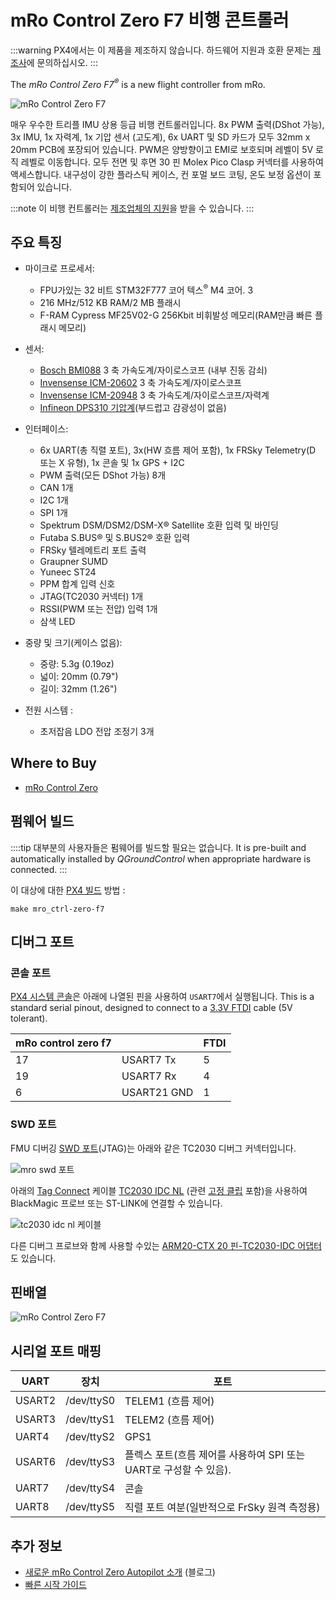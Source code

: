 # mRo Control Zero F7 비행 콘트롤러

:::warning PX4에서는 이 제품을 제조하지 않습니다. 하드웨어 지원과 호환 문제는 [제조사](https://store.mrobotics.io/)에 문의하십시오.
:::

The _mRo Control Zero F7<sup>&reg;</sup>_ is a new flight controller from mRo.

![mRo Control Zero F7](../../assets/flight_controller/mro_control_zero_f7/mro_control_zero_f7.jpg)

매우 우수한 트리플 IMU 상용 등급 비행 컨트롤러입니다. 8x PWM 출력(DShot 가능), 3x IMU, 1x 자력계, 1x 기압 센서 (고도계), 6x UART 및 SD 카드가 모두 32mm x 20mm PCB에 포장되어 있습니다. PWM은 양방향이고 EMI로 보호되며 레벨이 5V 로직 레벨로 이동합니다. 모두 전면 및 후면 30 핀 Molex Pico Clasp 커넥터를 사용하여 액세스합니다. 내구성이 강한 플라스틱 케이스, 컨 포멀 보드 코팅, 온도 보정 옵션이 포함되어 있습니다.

:::note
이 비행 컨트롤러는 [제조업체의 지원](../flight_controller/autopilot_manufacturer_supported.md)을 받을 수 있습니다.
:::

## 주요 특징

- 마이크로 프로세서:

  - FPU가있는 32 비트 STM32F777 코어 텍스<sup>&reg;</sup> M4 코어. 3
  - 216 MHz/512 KB RAM/2 MB 플래시
  - F-RAM Cypress MF25V02-G 256Kbit 비휘발성 메모리(RAM만큼 빠른 플래시 메모리)
- 센서:

  - [Bosch BMI088](https://www.bosch-sensortec.com/bst/products/all_products/bmi088_1) 3 축 가속도계/자이로스코프 (내부 진동 감쇠)
  - [Invensense ICM-20602](https://www.invensense.com/products/motion-tracking/6-axis/icm-20602/) 3 축 가속도계/자이로스코프
  - [Invensense ICM-20948](https://www.invensense.com/products/motion-tracking/9-axis/icm-20948/) 3 축 가속도계/자이로스코프/자력계
  - [Infineon DPS310 기압계](https://www.infineon.com/cms/en/product/sensor/pressure-sensors/pressure-sensors-for-iot/dps310/)(부드럽고 감광성이 없음)

- 인터페이스:

  - 6x UART(총 직렬 포트), 3x(HW 흐름 제어 포함), 1x FRSky Telemetry(D 또는 X 유형), 1x 콘솔 및 1x GPS + I2C
  - PWM 출력(모든 DShot 가능) 8개
  - CAN 1개
  - I2C 1개
  - SPI 1개
  - Spektrum DSM/DSM2/DSM-X® Satellite 호환 입력 및 바인딩
  - Futaba S.BUS® 및 S.BUS2® 호환 입력
  - FRSky 텔레메트리 포트 출력
  - Graupner SUMD
  - Yuneec ST24
  - PPM 합계 입력 신호
  - JTAG(TC2030 커넥터) 1개
  - RSSI(PWM 또는 전압) 입력 1개
  - 삼색 LED

- 중량 및 크기(케이스 없음):

  - 중량: 5.3g (0.19oz)
  - 넓이: 20mm (0.79")
  - 길이: 32mm (1.26")

- 전원 시스템 :
  - 초저잡음 LDO 전압 조정기 3개

## Where to Buy

- [mRo Control Zero](https://store.mrobotics.io/mRo-Control-Zero-F7-p/mro-ctrl-zero-f7.htm)

## 펌웨어 빌드

::::tip 대부분의 사용자들은 펌웨어를 빌드할 필요는 없습니다. It is pre-built and automatically installed by _QGroundControl_ when appropriate hardware is connected.
:::

이 대상에 대한 [PX4 빌드](../dev_setup/building_px4.md) 방법 :

```
make mro_ctrl-zero-f7
```

## 디버그 포트

### 콘솔 포트

[PX4 시스템 콘솔](../debug/system_console.md)은 아래에 나열된 핀을 사용하여 `USART7`에서 실행됩니다. This is a standard serial pinout, designed to connect to a [3.3V FTDI](https://www.digikey.com/en/products/detail/TTL-232R-3V3/768-1015-ND/1836393) cable (5V tolerant).

| mRo control zero f7 |             | FTDI                    |
| ------------------- | ----------- | ----------------------- |
| 17                  | USART7 Tx   | 5    | FTDI RX (yellow) |
| 19                  | USART7 Rx   | 4    | FTDI TX (orange) |
| 6                   | USART21 GND | 1    | FTDI GND (black) |

### SWD 포트

FMU 디버깅 [SWD 포트](../debug/swd_debug.md)(JTAG)는 아래와 같은 TC2030 디버그 커넥터입니다.

![mro swd 포트](../../assets/flight_controller/mro_control_zero_f7/mro_control_zero_f7_swd.jpg)

아래의 [Tag Connect](https://www.tag-connect.com/) 케이블 [TC2030 IDC NL](https://www.tag-connect.com/product/tc2030-idc-nl) (관련 [고정 클립](https://www.tag-connect.com/product/tc2030-clip-retaining-clip-board-for-tc2030-nl-cables) 포함)을 사용하여 BlackMagic 프로브 또는 ST-LINK에 연결할 수 있습니다.

![tc2030 idc nl 케이블](../../assets/flight_controller/mro_control_zero_f7/tc2030_idc_nl.jpg)

다른 디버그 프로브와 함께 사용할 수있는 [ARM20-CTX 20 핀-TC2030-IDC 어댑터](https://www.tag-connect.com/product/arm20-ctx-20-pin-to-tc2030-idc-adapter-for-cortex)도 있습니다.

## 핀배열

![mRo Control Zero F7](../../assets/flight_controller/mro_control_zero_f7/mro_control_pinouts.jpg)

## 시리얼 포트 매핑

| UART   | 장치         | 포트                                         |
| ------ | ---------- | ------------------------------------------ |
| USART2 | /dev/ttyS0 | TELEM1 (흐름 제어)                             |
| USART3 | /dev/ttyS1 | TELEM2 (흐름 제어)                             |
| UART4  | /dev/ttyS2 | GPS1                                       |
| USART6 | /dev/ttyS3 | 플렉스 포트(흐름 제어를 사용하여 SPI 또는 UART로 구성할 수 있음). |
| UART7  | /dev/ttyS4 | 콘솔                                         |
| UART8  | /dev/ttyS5 | 직렬 포트 여분(일반적으로 FrSky 원격 측정용)               |

<!-- Note: Got ports using https://github.com/PX4/PX4-user_guide/pull/672#issuecomment-598198434 -->
<!-- https://github.com/PX4/PX4-Autopilot/blob/release/1.15/boards/mro/ctrl-zero-f7/nuttx-config/nsh/defconfig#L202-L207 -->

## 추가 정보

- [새로운 mRo Control Zero Autopilot 소개](https://mrobotics.io/introducing-the-new-mro-control-zero-autopilot/) (블로그)
- [빠른 시작 가이드](https://mrobotics.io/mrocontrolzero/)
